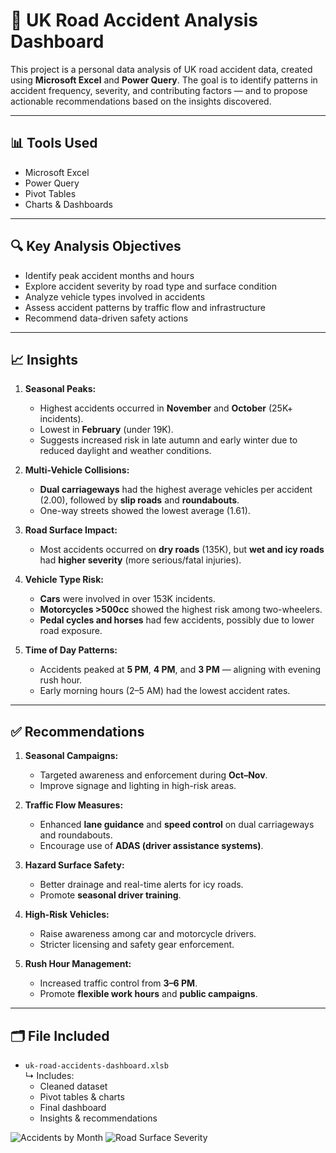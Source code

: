 # 🚧 UK Road Accident Analysis Dashboard

This project is a personal data analysis of UK road accident data, created using **Microsoft Excel** and **Power Query**. The goal is to identify patterns in accident frequency, severity, and contributing factors — and to propose actionable recommendations based on the insights discovered.

---

## 📊 Tools Used

- Microsoft Excel
- Power Query
- Pivot Tables
- Charts & Dashboards

---

## 🔍 Key Analysis Objectives

- Identify peak accident months and hours  
- Explore accident severity by road type and surface condition  
- Analyze vehicle types involved in accidents  
- Assess accident patterns by traffic flow and infrastructure  
- Recommend data-driven safety actions

---

## 📈 Insights

1. **Seasonal Peaks:**  
   - Highest accidents occurred in **November** and **October** (25K+ incidents).  
   - Lowest in **February** (under 19K).  
   - Suggests increased risk in late autumn and early winter due to reduced daylight and weather conditions.

2. **Multi-Vehicle Collisions:**  
   - **Dual carriageways** had the highest average vehicles per accident (2.00), followed by **slip roads** and **roundabouts**.  
   - One-way streets showed the lowest average (1.61).

3. **Road Surface Impact:**  
   - Most accidents occurred on **dry roads** (135K), but **wet and icy roads** had **higher severity** (more serious/fatal injuries).

4. **Vehicle Type Risk:**  
   - **Cars** were involved in over 153K incidents.  
   - **Motorcycles >500cc** showed the highest risk among two-wheelers.  
   - **Pedal cycles and horses** had few accidents, possibly due to lower road exposure.

5. **Time of Day Patterns:**  
   - Accidents peaked at **5 PM**, **4 PM**, and **3 PM** — aligning with evening rush hour.  
   - Early morning hours (2–5 AM) had the lowest accident rates.

---

## ✅ Recommendations

1. **Seasonal Campaigns:**  
   - Targeted awareness and enforcement during **Oct–Nov**.  
   - Improve signage and lighting in high-risk areas.

2. **Traffic Flow Measures:**  
   - Enhanced **lane guidance** and **speed control** on dual carriageways and roundabouts.  
   - Encourage use of **ADAS (driver assistance systems)**.

3. **Hazard Surface Safety:**  
   - Better drainage and real-time alerts for icy roads.  
   - Promote **seasonal driver training**.

4. **High-Risk Vehicles:**  
   - Raise awareness among car and motorcycle drivers.  
   - Stricter licensing and safety gear enforcement.

5. **Rush Hour Management:**  
   - Increased traffic control from **3–6 PM**.  
   - Promote **flexible work hours** and **public campaigns**.

---

## 🗂️ File Included

- `uk-road-accidents-dashboard.xlsb`  
  ↳ Includes:  
  - Cleaned dataset  
  - Pivot tables & charts  
  - Final dashboard  
  - Insights & recommendations


![Accidents by Month](images/accidents_by_month.png)
![Road Surface Severity](images/surface_severity.png)
